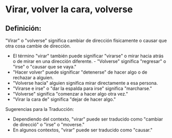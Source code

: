 # Virar, volver la cara, volverse

## Definición: 

"Virar" o "volverse" significa cambiar de dirección físicamente o causar que otra cosa cambie de dirección.

* El término "virar" también puede significar "virarse" o mirar hacia atrás o de mirar en una dirección diferente.  - "Volverse" significa "regresar" o "irse" o "causar que se vaya."
* "Hacer volver" puede significar "detenerse" de hacer algo o de rechazar a alguien.
* "Volverse hacia" alguien significa mirar directamente a esa persona.
* "Virarse e irse" o "dar la espalda para irse" significa "marcharse."
* "Volverse" significa "comenzar a hacer algo otra vez."
* "Virar la cara de" significa "dejar de hacer algo."

Sugerencias para la Traducción:

* Dependiendo del contexto, "virar" puede ser traducido como "cambiar de direcció" o "irse" o "moverse."
* En algunos contextos, "virar" puede ser traducido como "causar."


